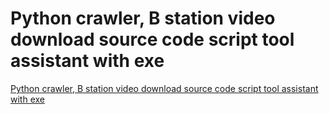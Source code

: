 # Python crawler, B station video download source code script tool assistant with exe
[Python crawler, B station video download source code script tool assistant with exe](https://aiwithcloud.com/2022/09/16/python_crawler_b_station_video_download_source_code_script_tool_assistant_with_exe/)